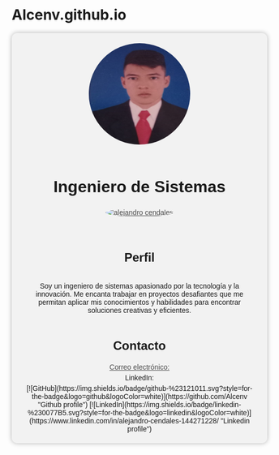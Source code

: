 # Alcenv.github.io
<style>
  .profile {
    display: flex;
    justify-content: center;
    align-items: center;
    flex-direction: column;
    text-align: center;
    font-family: Arial, sans-serif;
    background-color: #f2f2f2;
    border-radius: 10px;
    padding: 20px;
    box-shadow: 0 0 10px rgba(0, 0, 0, 0.3);
  }

  .profile img {
    width: 200px;
    height: 200px;
    border-radius: 50%;
    margin-bottom: 20px;
  }

  .profile h1 {
    font-size: 32px;
    margin-bottom: 10px;
  }

  .profile h2 {
    font-size: 24px;
    margin-bottom: 20px;
  }

  .profile ul {
    list-style: none;
    margin: 0;
    padding: 0;
  }

  .profile ul li {
    margin-bottom: 5px;
  }

  .profile a {
    color: #4d4d4d;
  }

  .profile a:hover {
    text-decoration: underline;
  }
</style>

<div class="profile">
  <img src="FOTO.jpeg">
  <h1>Ingeniero de Sistemas</h1>
  <p align="left">
<a href="https://linkedin.com/in/alejandro cendales" target="blank"><img align="center" src="https://raw.githubusercontent.com/rahuldkjain/github-profile-readme-generator/master/src/images/icons/Social/linked-in-alt.svg" alt="alejandro cendales" height="30" width="40" /></a>
</p>
  <h2>Perfil</h2>
  <p>Soy un ingeniero de sistemas apasionado por la tecnología y la innovación. Me encanta trabajar en proyectos desafiantes que me permitan aplicar mis conocimientos y habilidades para encontrar soluciones creativas y eficientes.</p>
  <h2>Contacto</h2>
  <ul>
    <li><a href="mailto:omalejo221@gmail.com">Correo electrónico:</a></li>
    <li>LinkedIn: <a href="https://www.linkedin.com/in/alejandro-cendales-144271228/"></a></li>
[![GitHub](https://img.shields.io/badge/github-%23121011.svg?style=for-the-badge&logo=github&logoColor=white)](https://github.com/Alcenv "Github profile")
[![LinkedIn](https://img.shields.io/badge/linkedin-%230077B5.svg?style=for-the-badge&logo=linkedin&logoColor=white)](https://www.linkedin.com/in/alejandro-cendales-144271228/ "Linkedin profile")
  </ul>
</div>

